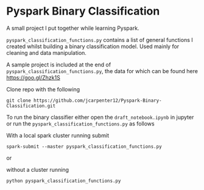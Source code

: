 # Pyspark Binary Classification

A small project I put together while learning Pyspark.

`pyspark_classification_functions.py` contains a list of general functions I created
whilst building a binary classification model. Used mainly for cleaning and data manipulation.

A sample project is included at the end of `pyspark_classification_functions.py`, the data for which
can be found here https://goo.gl/Zhzk1S

Clone repo with the following

```
git clone https://github.com/jcarpenter12/Pyspark-Binary-Classification.git
```

To run the binary classifier either open the `draft_notebook.ipynb` in jupyter
or run the `pyspark_classification_functions.py` as follows

With a local spark cluster running submit

```
spark-submit --master pyspark_classification_functions.py
```

or

without a cluster running

```
python pyspark_classification_functions.py
```

